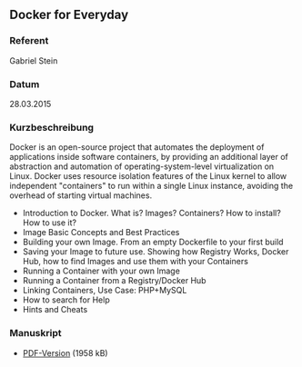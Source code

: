 ## Docker for Everyday


### Referent
Gabriel Stein

### Datum
28.03.2015

### Kurzbeschreibung
Docker is an open-source project that automates the deployment of applications inside software containers, by providing an additional layer of abstraction and automation of operating-system-level virtualization on Linux. Docker uses resource isolation features of the Linux kernel to allow independent "containers" to run within a single Linux instance, avoiding the overhead of starting virtual machines.

* Introduction to Docker. What is? Images? Containers? How to install? How to use it?
* Image Basic Concepts and Best Practices
* Building your own Image. From an empty Dockerfile to your first build
* Saving your Image to future use. Showing how Registry Works, Docker Hub, how to find Images and use them with your Containers
* Running a Container with your own Image
* Running a Container from a Registry/Docker Hub
* Linking Containers, Use Case: PHP+MySQL
* How to search for Help
* Hints and Cheats

### Manuskript

* [PDF-Version](/download/Vortraege/Docker_LIT_2015.pdf) (1958 kB)
